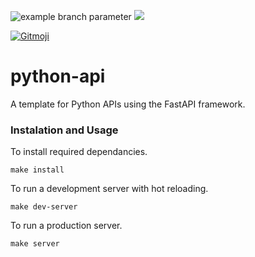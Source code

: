 ![example branch parameter](https://github.com/jordanparker6/python-api/workflows/tests/badge.svg?branch=main)
![](https://img.shields.io/badge/gitmoji-%20😜%20😍-FFDD67.svg?style=flat-square)

<a href="https://gitmoji.carloscuesta.me">
  <img src="https://img.shields.io/badge/gitmoji-%20😜%20😍-FFDD67.svg?style=flat-square" alt="Gitmoji">
</a>

# python-api
A template for Python APIs using the FastAPI framework.

### Instalation and Usage

To install required dependancies.

`make install`

To run a development server with hot reloading.

`make dev-server`

To run a production server.

`make server`
